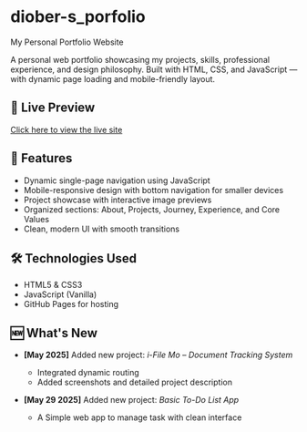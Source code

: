 # diober-s_porfolio
My Personal Portfolio Website

A personal web portfolio showcasing my projects, skills, professional experience, and design philosophy. Built with HTML, CSS, and JavaScript — with dynamic page loading and mobile-friendly layout.

## 📁 Live Preview

[Click here to view the live site](https://diober24.github.io/diober-s_porfolio/)

## 📌 Features

- Dynamic single-page navigation using JavaScript
- Mobile-responsive design with bottom navigation for smaller devices
- Project showcase with interactive image previews
- Organized sections: About, Projects, Journey, Experience, and Core Values
- Clean, modern UI with smooth transitions

## 🛠️ Technologies Used

- HTML5 & CSS3
- JavaScript (Vanilla)
- GitHub Pages for hosting

## 🆕 What's New

- **[May 2025]** Added new project: *i-File Mo – Document Tracking System*
  - Integrated dynamic routing
  - Added screenshots and detailed project description

- **[May 29 2025]** Added new project: *Basic To-Do List App*
  - A Simple web app to manage task with clean interface

